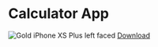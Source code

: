# Calculator App
![Gold iPhone XS Plus left faced](https://github.com/Mahmoud46/Calculator-app/assets/81241007/cd02fb2c-29b1-44aa-87bd-1619eb86536d)
<a href="data:application/octet-stream,DATA" download="FILENAME">Download</a>

